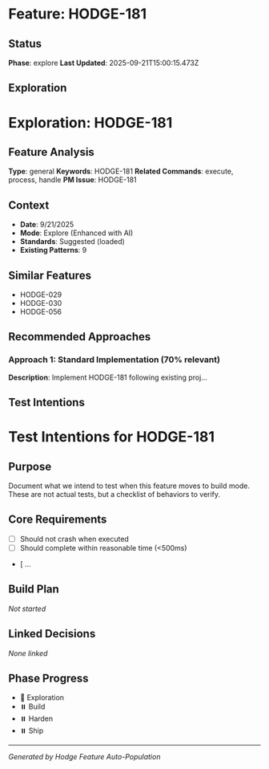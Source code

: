 # Feature: HODGE-181

## Status
**Phase**: explore
**Last Updated**: 2025-09-21T15:00:15.473Z

## Exploration
# Exploration: HODGE-181

## Feature Analysis
**Type**: general
**Keywords**: HODGE-181
**Related Commands**: execute, process, handle
**PM Issue**: HODGE-181

## Context
- **Date**: 9/21/2025
- **Mode**: Explore (Enhanced with AI)
- **Standards**: Suggested (loaded)
- **Existing Patterns**: 9


## Similar Features
- HODGE-029
- HODGE-030
- HODGE-056




## Recommended Approaches


### Approach 1: Standard Implementation (70% relevant)
**Description**: Implement HODGE-181 following existing proj...

## Test Intentions
# Test Intentions for HODGE-181

## Purpose
Document what we intend to test when this feature moves to build mode.
These are not actual tests, but a checklist of behaviors to verify.

## Core Requirements
- [ ] Should not crash when executed
- [ ] Should complete within reasonable time (<500ms)
- [ ...

## Build Plan
_Not started_

## Linked Decisions
_None linked_




## Phase Progress
- 🔄 Exploration
- ⏸️ Build
- ⏸️ Harden
- ⏸️ Ship

---
_Generated by Hodge Feature Auto-Population_
